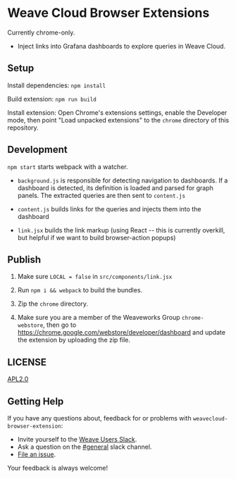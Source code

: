 # Weave Cloud Browser Extensions

Currently chrome-only.

* Inject links into Grafana dashboards to explore queries in Weave Cloud.

## Setup

Install dependencies: `npm install`

Build extension: `npm run build`

Install extension: Open Chrome's extensions settings, enable the Developer mode,
then point "Load unpacked extensions" to the `chrome` directory of this repository.

## Development

`npm start` starts webpack with a watcher.

* `background.js` is responsible for detecting navigation to dashboards. If
a dashboard is detected, its definition is loaded and parsed for graph panels.
The extracted queries are then sent to `content.js`

* `content.js` builds links for the queries and injects them into the dashboard

* `link.jsx` builds the link markup (using React -- this is currently overkill,
  but helpful if we want to build browser-action popups)

## Publish

1. Make sure `LOCAL = false` in `src/components/link.jsx`

2. Run `npm i && webpack` to build the bundles.

3. Zip the `chrome` directory.

4. Make sure you are a member of the Weaveworks Group `chrome-webstore`, then
go to https://chrome.google.com/webstore/developer/dashboard and update the
extension by uploading the zip file.

## LICENSE

[APL2.0](LICENSE)

## <a name="help"></a>Getting Help

If you have any questions about, feedback for or problems with `weavecloud-browser-extension`:

- Invite yourself to the <a href="https://slack.weave.works/" target="_blank">Weave Users Slack</a>.
- Ask a question on the [#general](https://weave-community.slack.com/messages/general/) slack channel.
- [File an issue](https://github.com/weaveworks/weavecloud-browser-extension/issues/new).

Your feedback is always welcome!
